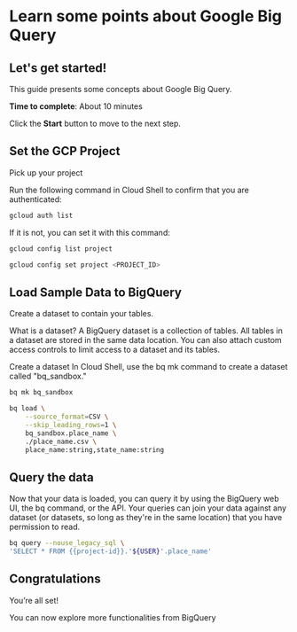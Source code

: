 # Learn some points about Google Big Query


## Let's get started!

This guide presents some concepts about Google Big Query.

**Time to complete**: About 10 minutes

Click the **Start** button to move to the next step.

## Set the GCP Project

Pick up your project

<walkthrough-project-setup></walkthrough-project-setup>

Run the following command in Cloud Shell to confirm that you are authenticated:

```bash
gcloud auth list
```

If it is not, you can set it with this command:

```bash
gcloud config list project
```

```bash
gcloud config set project <PROJECT_ID>
```

## Load Sample Data to BigQuery

Create a dataset to contain your tables.

What is a dataset?
A BigQuery dataset is a collection of tables. All tables in a dataset are stored in the same data location. You can also attach custom access controls to limit access to a dataset and its tables.

Create a dataset
In Cloud Shell, use the bq mk command to create a dataset called "bq_sandbox."

```bash
bq mk bq_sandbox
```

```bash
bq load \
    --source_format=CSV \
    --skip_leading_rows=1 \
    bq_sandbox.place_name \
    ./place_name.csv \
    place_name:string,state_name:string
```


## Query the data

Now that your data is loaded, you can query it by using the BigQuery web UI, the bq command, or the API. Your queries can join your data against any dataset (or datasets, so long as they're in the same location) that you have permission to read.

```bash
bq query --nouse_legacy_sql \
'SELECT * FROM {{project-id}}.'${USER}'.place_name'
```

## Congratulations

<walkthrough-conclusion-trophy></walkthrough-conclusion-trophy>

You’re all set!

You can now explore more functionalities from BigQuery


